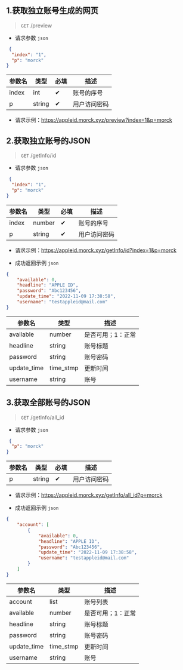 ## 1.获取独立账号生成的网页

> `GET` /preview 

- 请求参数
  `json`

```json
 {
  "index": "1",
  "p": "morck"
}
```

| 参数名      | 类型     | 必填  | 描述   |
|----------|--------|-----|------|
| index    | int    | ✔︎  | 账号的序号   |
| p        | string | ✔︎  | 用户访问密码 |

- 请求示例：https://appleid.morck.xyz/preview?index=1&p=morck

## 2.获取独立账号的JSON

> `GET` /getInfo/id

- 请求参数
  `json`

```json
 {
  "index": "1",
  "p": "morck"
}
```

| 参数名      | 类型     | 必填  | 描述   |
|----------|--------|-----|------|
| index    | number | ✔︎  | 账号的序号   |
| p        | string | ✔︎  | 用户访问密码 |

- 请求示例：https://appleid.morck.xyz/getInfo/id?index=1&p=morck

- 成功返回示例 `json`

```json
{
    "available": 0, 
    "headline": "APPLE ID", 
    "password": "Abc123456", 
    "update_time": "2022-11-09 17:38:58", 
    "username": "testappleid@mail.com"
}
```

| 参数名                    | 类型                 | 描述      |
|------------------------|--------------------|---------|
| available              | number             | 是否可用；1：正常    |
| headline               | string             | 账号标题    |
| password               | string             | 账号密码  |
| update_time            | time_stmp          | 更新时间 |
| username               | string             | 账号    |


## 3.获取全部账号的JSON

> `GET` /getInfo/all_id

- 请求参数
  `json`

```json
 {
  "p": "morck"
}
```

| 参数名      | 类型     | 必填  | 描述   |
|----------|--------|-----|------|
| p        | string | ✔︎  | 用户访问密码 |

- 请求示例：https://appleid.morck.xyz/getInfo/all_id?p=morck

- 成功返回示例 `json`

```json
{
    "account": [
        {
            "available": 0, 
            "headline": "APPLE ID", 
            "password": "Abc123456", 
            "update_time": "2022-11-09 17:38:58", 
            "username": "testappleid@mail.com"
        }
    ]
}
```

| 参数名                    | 类型                 | 描述      |
|------------------------|--------------------|---------|
| account                | list               | 账号列表    |
| available              | number             | 是否可用；1：正常    |
| headline               | string             | 账号标题    |
| password               | string             | 账号密码  |
| update_time            | time_stmp          | 更新时间 |
| username               | string             | 账号    |
